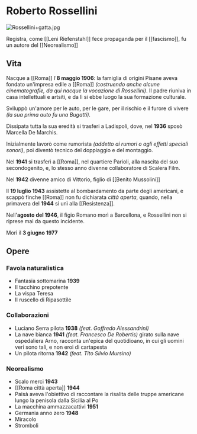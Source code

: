 # Roberto Rossellini
![Rossellini+gatta.jpg](https://upload.wikimedia.org/wikipedia/commons/thumb/9/95/Rossellini%2Bgatta.jpg/220px-Rossellini%2Bgatta.jpg)

Registra, come [[Leni Riefenstahl]] fece propaganda per il [[fascismo]], fu un autore del [[Neorealismo]]

## Vita
Nacque a [[Roma]] l'**8 maggio 1906**: la famiglia di origini Pisane aveva fondato un'impresa edile a [[Roma]] *(costruendo anche alcune cinematografie, da qui nacque la vocazione di Rossellini)*. Il padre riuniva in casa intellettuali e artsiti, e da lì si ebbe luogo la sua formazione culturale.

Sviluppò un'amore per le auto, per le gare, per il rischio e il furore di vivere *(la sua prima auto fu una Bugatti).*

Dissipata tutta la sua eredità si trasferi a Ladispoli, dove, nel **1936** sposò Marcella De Marchis.

Inizialmente lavorò come rumorista *(addetto ai rumori o agli effetti speciali sonori)*, poi diventò tecnico del doppiaggio e del montaggio.

Nel **1941** si trasferì a [[Roma]], nel quartiere Parioli, alla nascita del suo secondogenito, e, lo stesso anno divenne collaboratore di Scalera Film.

Nel **1942** divenne amico di Vittorio, figlio di [[Benito Mussolini]]

Il **19 luglio 1943** assistette al bombardamento da parte degli americani, e scappò finche [[Roma]] non fu dichiarata *città aperta*, quando, nella primavera del **1944** si unì alla [[Resistenza]].

Nell'**agosto del 1946**, il figio Romano morì a Barcellona, e Rossellini non si riprese mai da questo incidente.

Morì il **3 giugno 1977**

## Opere
### Favola naturalistica
- Fantasia sottomarina **1939**
- Il tacchino prepotente
- La vispa Teresa
- Il ruscello di Ripasottile

### Collaborazioni
- Luciano Serra pilota **1938** *(feat. Goffredo Alessandrini)*
- La nave bianca **1941** *(feat. Francesco De Robertis)* girato sulla nave ospedaliera Arno, racconta un'epica del quotidioano, in cui gli uomini veri sono tali, e non eroi di cartapesta
- Un pilota ritorna **1942** *(feat. Tito Silvio Mursino)* 

### Neorealismo
- Scalo merci **1943**
- [[Roma città aperta]] **1944**
- Paisà aveva l'obiettivo di raccontare la risalita delle truppe americane lungo la penisola dalla Sicilia al Po
- La macchina ammazzacattivi **1951**
- Germania anno zero **1948**
- Miracolo
- Stromboli